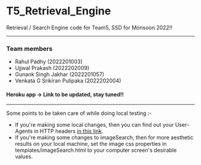 # T5_Retrieval_Engine
Retrieval / Search Engine code for Team5, SSD for Monsoon 2022!!
***

### Team members 
- Rahul Padhy (2022201003)
- Ujjwal Prakash (2022202009)
- Gunank Singh Jakhar (2022201057)
- Venkata G Srikiran Pulipaka (2022202004)


#### Heroku app -> Link to be updated, stay tuned!!

***
Some points to be taken care of while doing local testing :-
<br>
- If you're making some local changes, then you can find out your User-Agents in HTTP headers [in this link](https://www.whatismybrowser.com/detect/what-is-my-user-agent/).
- If you're making some changes to imageSearch, then for more aesthetic results on your local machine, set the image css properties in templates/imageSearch.html to your computer screen's desirable values.
